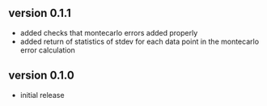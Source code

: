 ## version 0.1.1
- added checks that montecarlo errors added properly
- added return of statistics of stdev for each data point in the montecarlo error calculation

## version 0.1.0
- initial release
